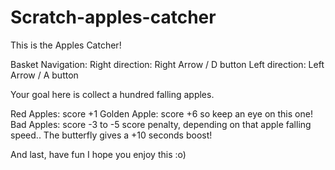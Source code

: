 # Scratch-apples-catcher

This is the Apples Catcher!

Basket Navigation: 
    Right direction: Right Arrow / D button
    Left direction:   Left Arrow   / A button

Your goal here is collect a hundred falling apples.

Red Apples:  score +1
Golden Apple: score +6  so keep an eye on this one!
Bad Apples:  score -3 to -5 score penalty, depending on that apple falling speed.. 
The butterfly gives a +10 seconds boost! 

And last, have fun I hope you enjoy this :o)

